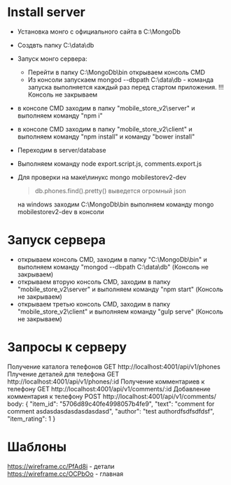 # Install server
- Установка монго с официального сайта в С:\MongoDb
- Создвть папку C:\data\db
- Запуск монго сервера:
    - Перейти в папку  С:\MongoDb\bin открываем консоль CMD
    - Из консоли запускаем mongod --dbpath C:\data\db - команда запуска выполняется
    каждый раз перед стартом приложения.
    !!! Консоль не закрываем
- в консоле CMD заходим в папку "mobile_store_v2\server" и выполняем команду "npm i"  
- в консоле CMD заходим в папку "mobile_store_v2\client" и выполняем команду "npm install" и команду "bower install"  
- Переходим в server/database
- Выполняем команду node export.script.js, comments.export.js
- Для проверки на маке\линукс mongo mobilestorev2-dev
    >db.phones.find().pretty()
     выведется огромный json

   на windows заходим   С:\MongoDb\bin выполняем команду mongo mobilestorev2-dev в консоли

# Запуск сервера
- открываем консоль CMD, заходим в папку "С:\MongoDb\bin" и выполняем команду "mongod --dbpath C:\data\db" (Консоль не закрываем)  
- открываем вторую консоль CMD, заходим в папку "mobile_store_v2\server" и выполняем команду "npm start" (Консоль не закрываем)  
- открываем третью консоль CMD, заходим в папку "mobile_store_v2\client" и выполняем команду "gulp serve" (Консоль не закрываем)  

# Запросы к серверу
Получение каталога телефонов GET http://localhost:4001/api/v1/phones
Плучение деталей для телефона  GET http://localhost:4001/api/v1/phones/:id
Получение комментариев к телефону GET http://localhost:4001/api/v1/comments/:id
Добавление комментария к телефону POST http://localhost:4001/api/v1/comments/
body: {
          "item_id": "5706d89c40fe4998057b4fe9",
          "text": "comment for comment asdasdasdasdasdasdasd",
          "author": "test authordfsdfsdfdsf",
          "item_rating": 1
      }

# Шаблоны
https://wireframe.cc/PfAd8i - детали  
https://wireframe.cc/OCPbOo  - главная
